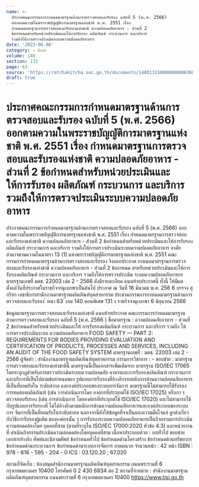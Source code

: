 ```yaml
---
name: >-
  ประกาศคณะกรรมการกำหนดมาตรฐานด้านการตรวจสอบและรับรอง ฉบับที่ 5 (พ.ศ. 2566)
  ออกตามความในพระราชบัญญัติการมาตรฐานแห่งชาติ พ.ศ. 2551 เรื่อง
  กำหนดมาตรฐานการตรวจสอบและรับรองแห่งชาติ ความปลอดภัยอาหาร - ส่วนที่ 2
  ข้อกำหนดสำหรับหน่วยประเมินและให้การรับรอง ผลิตภัณฑ์ กระบวนการ และบริการ
  รวมถึงให้การตรวจประเมินระบบความปลอดภัยอาหาร
date: '2023-06-06'
category: ง พิเศษ
volume: 140
section: 131
page: 63
source: 'https://ratchakitcha.soc.go.th/documents/140D131S0000000006300.pdf'
draft: true
---
```


# ประกาศคณะกรรมการกำหนดมาตรฐานด้านการตรวจสอบและรับรอง ฉบับที่ 5 (พ.ศ. 2566) ออกตามความในพระราชบัญญัติการมาตรฐานแห่งชาติ พ.ศ. 2551 เรื่อง กำหนดมาตรฐานการตรวจสอบและรับรองแห่งชาติ ความปลอดภัยอาหาร - ส่วนที่ 2 ข้อกำหนดสำหรับหน่วยประเมินและให้การรับรอง ผลิตภัณฑ์ กระบวนการ และบริการ รวมถึงให้การตรวจประเมินระบบความปลอดภัยอาหาร

ประกาศคณะกรรมการกำหนดมาตรฐานด้านการตรวจสอบและรับรอง ฉบับที่ 5 (พ.ศ. 2566) ออกตามความในพระราชบัญญัติการมาตรฐานแห่งชาติ พ.ศ. 2551 เรื่อง กำหนดมาตรฐานการตรวจสอบและรับรองแห่งชาติ ความปลอดภัยอาหาร - ส่วนที่ 2 ข้อกำหนดสำหรับหน่วยประเมินและให้การรับรอง ผลิตภัณฑ์ กระบวนการ และบริการ รวมถึงให้การตรวจประเมินระบบความปลอดภัยอาหาร อาศัยอำนาจตามความในมาตรา 13 (1) แห่งพระราชบัญญัติการมาตรฐานแห่งชาติ พ.ศ. 2551 คณะกรรมการกำหนดมาตรฐานด้านการตรวจสอบและรับรอง จึงออกประกาศ กาหนดมาตรฐานการตรวจสอบและรับรองแห่งชาติ ความปลอดภัยอาหาร - ส่วนที่ 2 ข้อกาหนด สาหรับหน่วยประเมินและให้การรับรองผลิตภัณฑ์ กระบวนการ และบริการ รวมถึงให้การตรวจประเมิน ระบบความปลอดภัยอาหาร มาตรฐานเลขที่ มตช. 22003 เล่ม 2 - 2566 ดังมีรายละเอียด แนบท้ายประกาศนี้ ทั้งนี้ ให้มีผลตั้งแต่วันที่ประกาศในราชกิจจานุเบกษาเป็นต้นไป ประกาศ ณ วันที่ 16 มีนาคม พ.ศ. 256 6 บรรจง สุกรีฑา เลขาธิการสานักงานมาตรฐานผลิตภัณฑ์อุตสาหกรรม ประธานกรรมการกาหนดมาตรฐานด้านการตรวจสอบและรับรอง ้ หนา 63 ่ เลม 140 ตอนพิเศษ 131 ง ราชกิจจานุเบกษา 6 มิถุนายน 2566

ข้อมูลมาตรฐานการตรวจสอบและรับรองแห่งชาติ แนบท้ายประกาศ คณะกรรมการกำหนดมาตรฐานด้านการตรวจสอบและรับรอง ฉบับที่ 5 (พ.ศ. 2566 ) ชื่อมาตรฐาน : ความปลอดภัยอาหาร - ส่วนที่ 2 ข้อกำหนดสำหรับหน่วยประเมินและให้ การรับรองผลิตภัณฑ์ กระบวนการ และบริการ รวมถึง ให้ การตรวจประเมินระบบ ความปลอดภัยอาหาร FOOD SAFETY — PART 2: REQUIREMENTS FOR BODIES PROVIDING EVALUATION AND CERTIFICATION OF PRODUCTS, PROCESSES AND SERVICES, INCLUDING AN AUDIT OF THE FOOD SAFETY SYSTEM มาตรฐานเลขที่ : มตช. 22003 เล่ม 2 - 2566 ผู้จัดทำ : สำนักงานมาตรฐานผลิตภัณฑ์อุตสาหกรรม กรรมการวิชาการ : - ขอบข่าย : มาตรฐานการตรวจสอบและรับรองแห่งชาตินี้ มาตรฐานนี้เป็นเอกสารเพิ่มเติมจาก มาตรฐาน ISO/IEC 17065 โดยระบุกฎสำหรับการตรวจประเมินระบบความปลอดภัย อาหารและการรับรองผลิตภัณฑ์ กระบวนการ และบริการที่เป็นไปตามข้อกำหนดของ รูปแบบการรับรองที่อ้างอิงจากหลักการด้านความปลอดภัยอาหารที่เป็นที่ยอมรับใน ระดับสากล และองค์ประกอบของระบบการจัดการ มาตรฐานนี้ไม่สามารถใช้รับรองการทดสอบผลิตภัณฑ์ (เช่น การดำเนินการโดย องค์กรที่ประยุกต์ใช้ ISO/IEC 17025) หรือกา รตรวจสอบรับรอง (เช่น การดำเนินการ โดยองค์กรที่ประยุกต์ใช้ ISO/IEC 17020) และไม่สามารถใช้กับรูปแบบการรับรองที่ ไม่ได้อ้างอิงตามหลักการด้านความปลอดภัยอาหารและองค์ประกอบของระบบการ จัดการที่เป็นที่ยอมรับในระดับสากล นอกจากนี้ยังให้ข้อมูลที่จาเป็นและความมั่นใจแก่ ลูกค้าเกี่ยวกับวิธีการรับรองผู้ผลิต ขององค์กรนั้น ๆ การรับรองระบบความปลอดภัยอาหารเป็นกิจกรรมการประเมินความสอดคล้องโดย บุคคลที่สาม (ตามที่ระบุใน ISO/IEC 17000:2020 หัวข้อ 4.3) และหน่วยงานที่ ดำเนินกิจกรรมประเมินความสอดคล้องโดยบุคคลที่สาม เนื้อหาประกอบด้วย : บททั่วไป ขอบข่าย เอกสารอ้างอิง ศัพท์และนิยามศัพท์ ข้อกำหนดทั่วไป ข้อกำหนดด้านโครงสร้าง ข้อกำหนดด้านทรัพยากร ข้อกำหนดด้านกระบวนการ ข้อกำหนดด้านระบบการจัดการ ภาคผนวก จำนวนหน้า : 42 หน้า ISBN : 978 - 616 - 595 - 204 - 0 ICS : 03.120.20 ; 67.020

สถานที่จัดเก็บ : ห้องสมุดสำนักงานมาตรฐานผลิตภัณฑ์อุตสาหกรรม ถนนพระรามที่ 6 กรุงเทพมหานคร 10400 โทรศัพท์ 0 2 430 6834 ต่อ 2 สถานที่จำหน่าย : สำนักงานมาตรฐานผลิตภัณฑ์อุตสาหกรรม ถนนพระรามที่ 6 กรุงเทพมหานคร 10400 https://www.tisi.go.th
